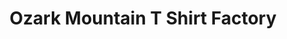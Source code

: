 ---
title: "Ozark Mountain T Shirt Factory"
url: /lincoln/ozark-mountain-t-shirt-factory-west-pridemore-drive/
shop: Allgemein
---
